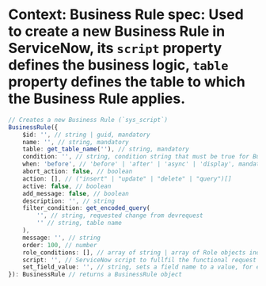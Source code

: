 # **Context**: Business Rule spec: Used to create a new Business Rule in ServiceNow, its `script` property defines the business logic, `table` property defines the table to which the Business Rule applies.
```typescript
// Creates a new Business Rule (`sys_script`)
BusinessRule({
	$id: '', // string | guid, mandatory
	name: '', // string, mandatory
	table: get_table_name(''), // string, mandatory
	condition: '', // string, condition string that must be true for BusinessRule to run, for example: `current.parent !== 'NULL'`
	when: 'before', // 'before' | 'after' | 'async' | 'display', mandatory
	abort_action: false, // boolean
	action: [], // ("insert" | "update" | "delete" | "query")[]
	active: false, // boolean
	add_message: false, // boolean
	description: '', // string
	filter_condition: get_encoded_query(
		'', // string, requested change from devrequest
		'' // string, table name
	),
	message: '', // string
	order: 100, // number
	role_conditions: [], // array of string | array of Role objects indicating that the user needs to have all Roles listed to execute this Business Rule, see Role spec
	script: '', // ServiceNow script to fullfil the functional request in scripting,
	set_field_value: '', // string, sets a field name to a value, for example `name='new_name'`
}): BusinessRule // returns a BusinessRule object
```
